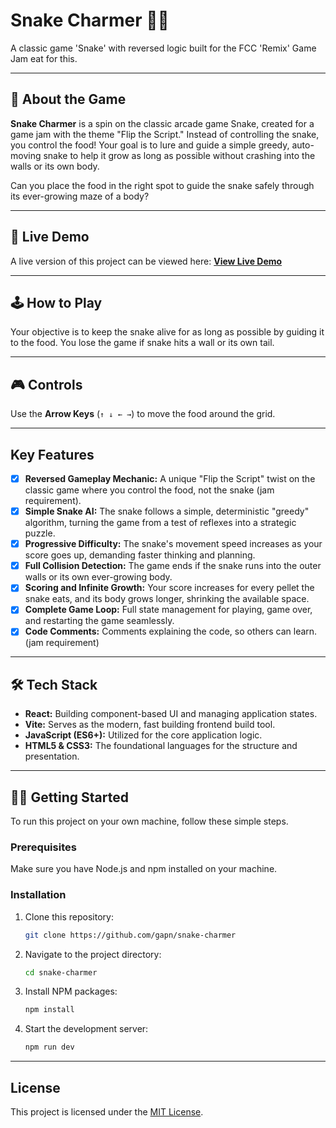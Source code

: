 # Snake Charmer 🐍✨

A classic game 'Snake' with reversed logic built for the FCC 'Remix' Game Jam
eat for this.

---

## 📖 About the Game

**Snake Charmer** is a spin on the classic arcade game Snake, created for a game jam with the theme "Flip the Script." Instead of controlling the snake, you control the food! Your goal is to lure and guide a simple greedy, auto-moving snake to help it grow as long as possible without crashing into the walls or its own body.

Can you place the food in the right spot to guide the snake safely through its ever-growing maze of a body?

---

## 🚀 Live Demo

A live version of this project can be viewed here: **[View Live Demo](https://snake-charmer-green.vercel.app/)**

---

## 🕹️ How to Play

Your objective is to keep the snake alive for as long as possible by guiding it to the food.
You lose the game if snake hits a wall or its own tail.

---

## 🎮 Controls
Use the **Arrow Keys** (`↑ ↓ ← →`) to move the food around the grid.

---

## Key Features

- [x] **Reversed Gameplay Mechanic:** A unique "Flip the Script" twist on the classic game where you control the food, not the snake (jam requirement).
- [x] **Simple Snake AI:** The snake follows a simple, deterministic "greedy" algorithm, turning the game from a test of reflexes into a strategic puzzle.
- [x] **Progressive Difficulty:** The snake's movement speed increases as your score goes up, demanding faster thinking and planning.
- [x] **Full Collision Detection:** The game ends if the snake runs into the outer walls or its own ever-growing body.
- [x] **Scoring and Infinite Growth:** Your score increases for every pellet the snake eats, and its body grows longer, shrinking the available space.
- [x] **Complete Game Loop:** Full state management for playing, game over, and restarting the game seamlessly.
- [x] **Code Comments:** Comments explaining the code, so others can learn. (jam requirement)

---

## 🛠️ Tech Stack

* **React:** Building component-based UI and managing application states.
* **Vite:** Serves as the modern, fast building frontend build tool.
* **JavaScript (ES6+):** Utilized for the core application logic.
* **HTML5 & CSS3:** The foundational languages for the structure and presentation.

---

## 🧑‍💻 Getting Started

To run this project on your own machine, follow these simple steps.

### Prerequisites

Make sure you have Node.js and npm installed on your machine.

### Installation

1.  Clone this repository:
    ```sh
    git clone https://github.com/gapn/snake-charmer
    ```
2.  Navigate to the project directory:
    ```sh
    cd snake-charmer
    ```
3.  Install NPM packages:
    ```sh
    npm install
    ```
4.  Start the development server:
    ```sh
    npm run dev
    ```

---

## License

This project is licensed under the [MIT License](./LICENSE.txt).